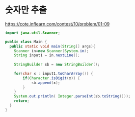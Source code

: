 # 숫자만 추출

https://cote.inflearn.com/contest/10/problem/01-09

```java
import java.util.Scanner;

public class Main {
  public static void main(String[] args){
    Scanner in=new Scanner(System.in);
    String input1 = in.nextLine();
    
    StringBuilder sb = new StringBuilder();
    
    for(char x : input1.toCharArray()) {
    	if(Character.isDigit(x)) {
    		sb.append(x);
    	}
    }
    System.out.println( Integer.parseInt(sb.toString()));
    return;
  }
}
```

